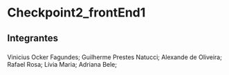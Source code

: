 # Checkpoint2_frontEnd1

## Integrantes

### 
Vinicius Ocker Fagundes;
Guilherme Prestes Natucci;
Alexande de Oliveira;
Rafael Rosa;
Lívia Maria;
Adriana Bele;